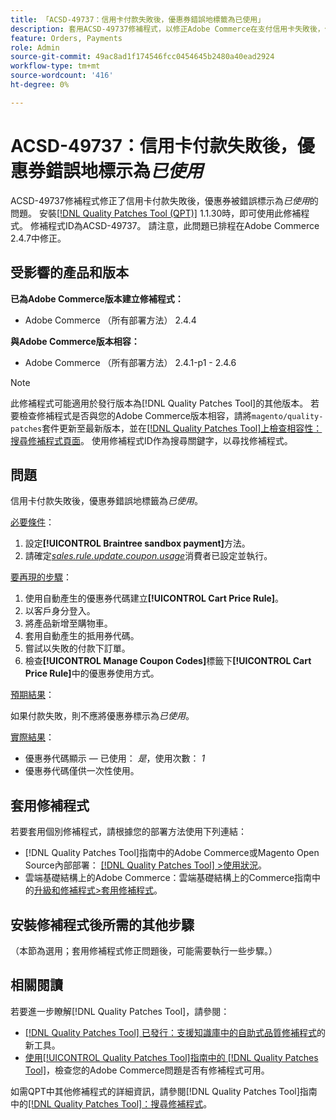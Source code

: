 ```yaml
---
title: 「ACSD-49737：信用卡付款失敗後，優惠券錯誤地標籤為已使用」
description: 套用ACSD-49737修補程式，以修正Adobe Commerce在支付信用卡失敗後，優惠券錯誤地標示為使用的問題。
feature: Orders, Payments
role: Admin
source-git-commit: 49ac8ad1f174546fcc0454645b2480a40ead2924
workflow-type: tm+mt
source-wordcount: '416'
ht-degree: 0%

---
```


# ACSD-49737：信用卡付款失敗後，優惠券錯誤地標示為&#x200B;*已使用*

ACSD-49737修補程式修正了信用卡付款失敗後，優惠券被錯誤標示為&#x200B;*已使用*&#x200B;的問題。 安裝[[!DNL Quality Patches Tool (QPT)]](https://experienceleague.adobe.com/en/docs/commerce-knowledge-base/kb/announcements/commerce-announcements/magento-quality-patches-released-new-tool-to-self-serve-quality-patches) 1.1.30時，即可使用此修補程式。 修補程式ID為ACSD-49737。 請注意，此問題已排程在Adobe Commerce 2.4.7中修正。

## 受影響的產品和版本

**已為Adobe Commerce版本建立修補程式：**

* Adobe Commerce （所有部署方法） 2.4.4

**與Adobe Commerce版本相容：**

* Adobe Commerce （所有部署方法） 2.4.1-p1 - 2.4.6

>[!NOTE]
>
>此修補程式可能適用於發行版本為[!DNL Quality Patches Tool]的其他版本。 若要檢查修補程式是否與您的Adobe Commerce版本相容，請將`magento/quality-patches`套件更新至最新版本，並在[[!DNL Quality Patches Tool]上檢查相容性：搜尋修補程式頁面](https://experienceleague.adobe.com/tools/commerce-quality-patches/index.html)。 使用修補程式ID作為搜尋關鍵字，以尋找修補程式。

## 問題

信用卡付款失敗後，優惠券錯誤地標籤為&#x200B;*已使用*。

<u>必要條件</u>：

1. 設定&#x200B;**[!UICONTROL Braintree sandbox payment]**&#x200B;方法。
1. 請確定&#x200B;[*sales.rule.update.coupon.usage*](https://experienceleague.adobe.com/docs/commerce-operations/configuration-guide/message-queues/consumers.html?lang=en)消費者已設定並執行。

<u>要再現的步驟</u>：

1. 使用自動產生的優惠券代碼建立&#x200B;**[!UICONTROL Cart Price Rule]**。
1. 以客戶身分登入。
1. 將產品新增至購物車。
1. 套用自動產生的抵用券代碼。
1. 嘗試以失敗的付款下訂單。
1. 檢查&#x200B;**[!UICONTROL Manage Coupon Codes]**&#x200B;標籤下&#x200B;**[!UICONTROL Cart Price Rule]**&#x200B;中的優惠券使用方式。

<u>預期結果</u>：

如果付款失敗，則不應將優惠券標示為&#x200B;*已使用*。

<u>實際結果</u>：

* 優惠券代碼顯示 — 已使用： *是*，使用次數： *1*
* 優惠券代碼僅供一次性使用。

## 套用修補程式

若要套用個別修補程式，請根據您的部署方法使用下列連結：

* [!DNL Quality Patches Tool]指南中的Adobe Commerce或Magento Open Source內部部署： [[!DNL Quality Patches Tool] >使用狀況](https://experienceleague.adobe.com/docs/commerce-operations/tools/quality-patches-tool/usage.html)。
* 雲端基礎結構上的Adobe Commerce：雲端基礎結構上的Commerce指南中的[升級和修補程式>套用修補程式](https://experienceleague.adobe.com/docs/commerce-cloud-service/user-guide/develop/upgrade/apply-patches.html)。

## 安裝修補程式後所需的其他步驟

（本節為選用；套用修補程式修正問題後，可能需要執行一些步驟。） 

## 相關閱讀

若要進一步瞭解[!DNL Quality Patches Tool]，請參閱：

* [[!DNL Quality Patches Tool] 已發行：支援知識庫中的自助式品質修補程式](https://experienceleague.adobe.com/en/docs/commerce-knowledge-base/kb/announcements/commerce-announcements/magento-quality-patches-released-new-tool-to-self-serve-quality-patches)的新工具。
* [使用[!UICONTROL Quality Patches Tool]指南中的 [!DNL Quality Patches Tool]](/help/tools/quality-patches-tool/patches-available-in-qpt/check-patch-for-magento-issue-with-magento-quality-patches.md)，檢查您的Adobe Commerce問題是否有修補程式可用。


如需QPT中其他修補程式的詳細資訊，請參閱[!DNL Quality Patches Tool]指南中的[[!DNL Quality Patches Tool]：搜尋修補程式](https://experienceleague.adobe.com/tools/commerce-quality-patches/index.html)。
